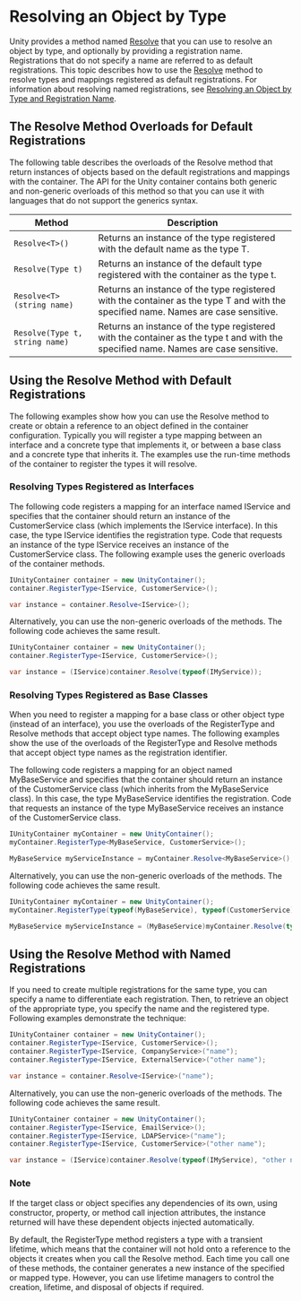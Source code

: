 # Resolving an Object by Type

Unity provides a method named [Resolve](xref:Unity.IUnityContainer#Unity_IUnityContainer_Resolve_System_Type_System_String_Unity_Resolution_ResolverOverride___) that you can use to resolve an object by type, and optionally by providing a registration name. Registrations that do not specify a name are referred to as default registrations. This topic describes how to use the [Resolve](xref:Unity.IUnityContainer#Unity_IUnityContainer_Resolve_System_Type_System_String_Unity_Resolution_ResolverOverride___) method to resolve types and mappings registered as default registrations. For information about resolving named registrations, see [Resolving an Object by Type and Registration Name](named_type.md).

## The Resolve Method Overloads for Default Registrations
The following table describes the overloads of the Resolve method that return instances of objects based on the default registrations and mappings with the container. The API for the Unity container contains both generic and non-generic overloads of this method so that you can use it with languages that do not support the generics syntax.

| Method | Description |
|-----|-----|
| `Resolve<T>()` | Returns an instance of the type registered with the default name as the type T. |
| `Resolve(Type t)` | Returns an instance of the default type registered with the container as the type t. |
| `Resolve<T>(string name)` | Returns an instance of the type registered with the container as the type T and with the specified name. Names are case sensitive. |
| `Resolve(Type t, string name)` | Returns an instance of the type registered with the container as the type t and with the specified name. Names are case sensitive. |

## Using the Resolve Method with Default Registrations
The following examples show how you can use the Resolve method to create or obtain a reference to an object defined in the container configuration. Typically you will register a type mapping between an interface and a concrete type that implements it, or between a base class and a concrete type that inherits it. The examples use the run-time methods of the container to register the types it will resolve.
### Resolving Types Registered as Interfaces 
The following code registers a mapping for an interface named IService and specifies that the container should return an instance of the CustomerService class (which implements the IService interface). In this case, the type IService identifies the registration type. Code that requests an instance of the type IService receives an instance of the CustomerService class. The following example uses the generic overloads of the container methods.
```cs
IUnityContainer container = new UnityContainer();
container.RegisterType<IService, CustomerService>();

var instance = container.Resolve<IService>();
```
Alternatively, you can use the non-generic overloads of the methods. The following code achieves the same result.
```cs
IUnityContainer container = new UnityContainer();
container.RegisterType<IService, CustomerService>();

var instance = (IService)container.Resolve(typeof(IMyService));
```
### Resolving Types Registered as Base Classes
When you need to register a mapping for a base class or other object type (instead of an interface), you use the overloads of the RegisterType and Resolve methods that accept object type names. The following examples show the use of the overloads of the RegisterType and Resolve methods that accept object type names as the registration identifier.

The following code registers a mapping for an object named MyBaseService and specifies that the container should return an instance of the CustomerService class (which inherits from the MyBaseService class). In this case, the type MyBaseService identifies the registration. Code that requests an instance of the type MyBaseService receives an instance of the CustomerService class.

```cs
IUnityContainer myContainer = new UnityContainer();
myContainer.RegisterType<MyBaseService, CustomerService>();

MyBaseService myServiceInstance = myContainer.Resolve<MyBaseService>();
```
Alternatively, you can use the non-generic overloads of the methods. The following code achieves the same result.
```cs
IUnityContainer myContainer = new UnityContainer();
myContainer.RegisterType(typeof(MyBaseService), typeof(CustomerService));

MyBaseService myServiceInstance = (MyBaseService)myContainer.Resolve(typeof(MyBaseService));
```
## Using the Resolve Method with Named Registrations
If you need to create multiple registrations for the same type, you can specify a name to differentiate each registration. Then, to retrieve an object of the appropriate type, you specify the name and the registered type. Following examples demonstrate the technique:
```cs
IUnityContainer container = new UnityContainer();
container.RegisterType<IService, CustomerService>();
container.RegisterType<IService, CompanyService>("name");
container.RegisterType<IService, ExternalService>("other name");

var instance = container.Resolve<IService>("name");
```
Alternatively, you can use the non-generic overloads of the methods. The following code achieves the same result.
```cs
IUnityContainer container = new UnityContainer();
container.RegisterType<IService, EmailService>();
container.RegisterType<IService, LDAPService>("name");
container.RegisterType<IService, CustomerService>("other name");

var instance = (IService)container.Resolve(typeof(IMyService), "other name");
```


### Note
If the target class or object specifies any dependencies of its own, using constructor, property, or method call injection attributes, the instance returned will have these dependent objects injected automatically.

By default, the RegisterType method registers a type with a transient lifetime, which means that the container will not hold onto a reference to the objects it creates when you call the Resolve method. Each time you call one of these methods, the container generates a new instance of the specified or mapped type. However, you can use lifetime managers to control the creation, lifetime, and disposal of objects if required.

